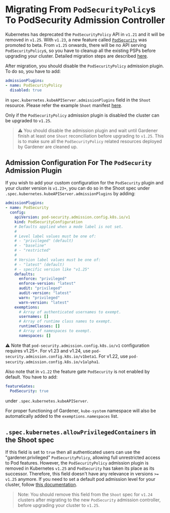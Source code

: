 # Migrating From `PodSecurityPolicy`s To PodSecurity Admission Controller

Kubernetes has deprecated the `PodSecurityPolicy` API in `v1.21` and it will be removed in `v1.25`. With `v1.23`, a new feature called [`PodSecurity`](https://kubernetes.io/docs/concepts/security/pod-security-admission/) was promoted to beta. From `v1.25` onwards, there will be no API serving `PodSecurityPolicy`s, so you have to cleanup all the existing PSPs before upgrading your cluster. Detailed migration steps are described [here](https://kubernetes.io/docs/tasks/configure-pod-container/migrate-from-psp/).

After migration, you should disable the `PodSecurityPolicy` admission plugin. To do so, you have to add: 
```yaml
admissionPlugins:
- name: PodSecurityPolicy
  disabled: true
```
in `spec.kubernetes.kubeAPIServer.admissionPlugins` field in the `Shoot` resource. Please refer the example `Shoot` manifest [here](../../example/90-shoot.yaml).

Only if the `PodSecurityPolicy` admission plugin is disabled the cluster can be upgraded to `v1.25`.

> :warning: You should disable the admission plugin and wait until Gardener finish at least one `Shoot` reconciliation before upgrading to `v1.25`. This is to make sure all the `PodSecurityPolicy` related resources deployed by Gardener are cleaned up.

## Admission Configuration For The `PodSecurity` Admission Plugin

If you wish to add your custom configuration for the `PodSecurity` plugin and your cluster version is `v1.23+`, you can do so in the Shoot spec under `.spec.kubernetes.kubeAPIServer.admissionPlugins` by adding:

```yaml
admissionPlugins:
- name: PodSecurity
  config:
    apiVersion: pod-security.admission.config.k8s.io/v1
    kind: PodSecurityConfiguration
    # Defaults applied when a mode label is not set.
    #
    # Level label values must be one of:
    # - "privileged" (default)
    # - "baseline"
    # - "restricted"
    #
    # Version label values must be one of:
    # - "latest" (default) 
    # - specific version like "v1.25"
    defaults:
      enforce: "privileged"
      enforce-version: "latest"
      audit: "privileged"
      audit-version: "latest"
      warn: "privileged"
      warn-version: "latest"
    exemptions:
      # Array of authenticated usernames to exempt.
      usernames: []
      # Array of runtime class names to exempt.
      runtimeClasses: []
      # Array of namespaces to exempt.
      namespaces: []
```

⚠️ Note that `pod-security.admission.config.k8s.io/v1` configuration requires v1.25+. For v1.23 and v1.24, use `pod-security.admission.config.k8s.io/v1beta1`. For v1.22, use `pod-security.admission.config.k8s.io/v1alpha1`.

Also note that in `v1.22` the feature gate `PodSecurity` is not enabled by default. You have to add:

```yaml
featureGates:
  PodSecurity: true
```

under `.spec.kubernetes.kubeAPIServer`.

For proper functioning of Gardener, `kube-system` namespace will also be automatically added to the `exemptions.namespaces` list.

## `.spec.kubernetes.allowPrivilegedContainers` in the Shoot spec

If this field is set to `true` then all authenticated users can use the "gardener.privileged" `PodSecurityPolicy`, allowing full unrestricted access to Pod features. However, the `PodSecurityPolicy` admission plugin is removed in Kubernetes `v1.25` and `PodSecurity` has taken its place as its successor. Therefore, this field doesn't have any relevance in versions `>= v1.25` anymore. If you need to set a default pod admission level for your cluster, follow [this documentation](#admission-configuration-for-the-podsecurity-admission-plugin).

> Note: You should remove this field from the `Shoot` spec for `v1.24` clusters after migrating to the new `PodSecurity` admission controller, before upgrading your cluster to `v1.25`.
